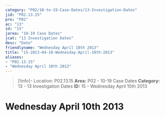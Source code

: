 ```yaml
---
category: "P02/10-to-19-Case-Dates/13-Investigation-Dates"
jid: "P02.13.15"
pro: "P02"
ac: "13"
id: "15"
jarea: "10-19 Case Dates"
jcat: "13 Investigation Dates"
desc: "Date"
friendlyname: "Wednesday April 10th 2013"
title: "15-2013-04-10-Wednesday-April-10th-2013"
aliases: 
- "P02.13.15"
- "Wednesday April 10th 2013"
---
```

>[!info]- Location: P02.13.15
>**Area:** P02 - 10-19 Case Dates
>**Category:** 13 - 13 Investigation Dates
>**ID:** 15 - Wednesday April 10th 2013

# Wednesday April 10th 2013
